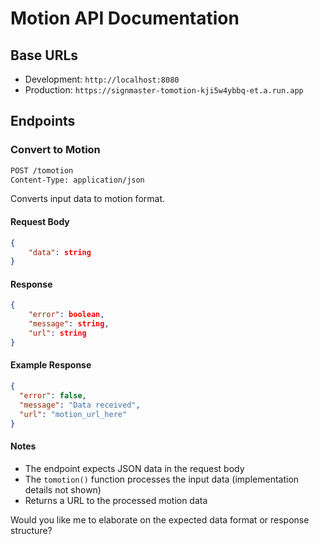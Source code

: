 # Motion API Documentation

## Base URLs

- Development: `http://localhost:8080`
- Production: `https://signmaster-tomotion-kji5w4ybbq-et.a.run.app`

## Endpoints

### Convert to Motion

```bash
POST /tomotion
Content-Type: application/json
```

Converts input data to motion format.

#### Request Body

```json
{
    "data": string
}
```

#### Response

```json
{
    "error": boolean,
    "message": string,
    "url": string
}
```

#### Example Response

```json
{
  "error": false,
  "message": "Data received",
  "url": "motion_url_here"
}
```

#### Notes

- The endpoint expects JSON data in the request body
- The `tomotion()` function processes the input data (implementation details not shown)
- Returns a URL to the processed motion data

Would you like me to elaborate on the expected data format or response structure?
